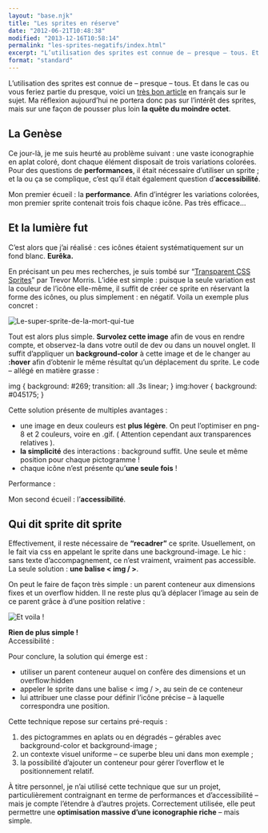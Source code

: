 ```yaml
---
layout: "base.njk"
title: "Les sprites en réserve"
date: "2012-06-21T10:48:38"
modified: "2013-12-16T10:58:14"
permalink: "les-sprites-negatifs/index.html"
excerpt: "L’utilisation des sprites est connue de – presque – tous. Et dans le cas ou vous feriez partie du presque, voici un très bon article en français sur le sujet. Ma réflexion aujourd’hui ne portera donc pas sur l’intérêt des sprites, mais sur une façon de pousser plus loin la quête du moindre octet. La […] [Lire la suite de «&nbsp;Les sprites en réserve&nbsp;» →](https://www.ffoodd.fr/les-sprites-negatifs/)"
format: "standard"
---
```

L’utilisation des sprites est connue de – presque – tous. Et dans le cas ou vous feriez partie du presque, voici un [très bon article](http://www.alsacreations.com/tuto/lire/1068-sprites-css-background-position.html) en français sur le sujet. Ma réflexion aujourd’hui ne portera donc pas sur l’intérêt des sprites, mais sur une façon de pousser plus loin **la quête du moindre octet**.

## La Genèse

Ce jour-là, je me suis heurté au problème suivant : une vaste iconographie en aplat coloré, dont chaque élément disposait de trois variations colorées. Pour des questions de **performances**, il était nécessaire d’utiliser un sprite ; et la ou ça se complique, c’est qu’il était également question d’**accessibilité**.

Mon premier écueil : la **performance**. Afin d’intégrer les variations colorées, mon premier sprite contenait trois fois chaque icône. Pas très efficace…

## Et la lumière fut

C’est alors que j’ai réalisé : ces icônes étaient systématiquement sur un fond blanc. **Eurêka.**

En précisant un peu mes recherches, je suis tombé sur “[Transparent CSS Sprites](http://coding.smashingmagazine.com/2010/10/31/transparent-css-sprites/)” par Trevor Morris. L’idée est simple : puisque la seule variation est la couleur de l’icône elle-même, il suffit de créer ce sprite en réservant la forme des icônes, ou plus simplement : en négatif. Voila un exemple plus concret :

![Le-super-sprite-de-la-mort-qui-tue](/images/2012/06/sprite.png "Alors, heureux ?")

Tout est alors plus simple. **Survolez cette image** afin de vous en rendre compte, et observez-la dans votre outil de dev ou dans un nouvel onglet. Il suffit d’appliquer un **background-color** à cette image et de le changer au **:hover** afin d’obtenir le même résultat qu’un déplacement du sprite. Le code – allégé en matière grasse :

img { 
 background: #269;
 transition: all .3s linear;
}
img:hover { 
 background: #045175;
}

Cette solution présente de multiples avantages :

* une image en deux couleurs est **plus légère**. On peut l’optimiser en png-8 et 2 couleurs, voire en .gif. ( Attention cependant aux transparences relatives ).
* **la simplicité** des interactions : background suffit. Une seule et même position pour chaque pictogramme !
* chaque icône n’est présente qu’**une seule fois** !

Performance : 

Mon second écueil : l’**accessibilité**.

## Qui dit sprite dit sprite

Effectivement, il reste nécessaire de **“recadrer”** ce sprite. Usuellement, on le fait via css en appelant le sprite dans une background-image. Le hic : sans texte d’accompagnement, ce n’est vraiment, vraiment pas accessible. La seule solution : **une balise < img / >**.

On peut le faire de façon très simple : un parent conteneur aux dimensions fixes et un overflow hidden. Il ne reste plus qu’à déplacer l’image au sein de ce parent grâce à d’une position relative :

![Et voila !](/images/2012/06/sprite.png "Le-super-sprite-de-la-mort-qui-tue")

**Rien de plus simple !**  
Accessibilité : 

Pour conclure, la solution qui émerge est :

* utiliser un parent conteneur auquel on confère des dimensions et un overflow:hidden
* appeler le sprite dans une balise < img / >, au sein de ce conteneur
* lui attribuer une classe pour définir l’icône précise – à laquelle correspondra une position.

Cette technique repose sur certains pré-requis :

1.  des pictogrammes en aplats ou en dégradés – gérables avec background-color et background-image ;
2.  un contexte visuel uniforme – ce superbe bleu uni dans mon exemple ;
3.  la possibilité d’ajouter un conteneur pour gérer l’overflow et le positionnement relatif.

À titre personnel, je n’ai utilisé cette technique que sur un projet, particulièrement contraignant en terme de performances et d’accessibilité – mais je compte l’étendre à d’autres projets. Correctement utilisée, elle peut permettre une **optimisation massive d’une iconographie riche** – mais simple.